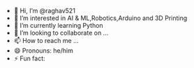 - 👋 Hi, I’m @raghav521
- 👀 I’m interested in AI & ML,Robotics,Arduino and 3D Printing
- 🌱 I’m currently learning Python
- 💞️ I’m looking to collaborate on ...
- 📫 How to reach me ...
- 😄 Pronouns: he/him
- ⚡ Fun fact: 

<!---
raghav521/raghav521 is a ✨ special ✨ repository because its `README.md` (this file) appears on your GitHub profile.
You can click the Preview link to take a look at your changes.
--->
